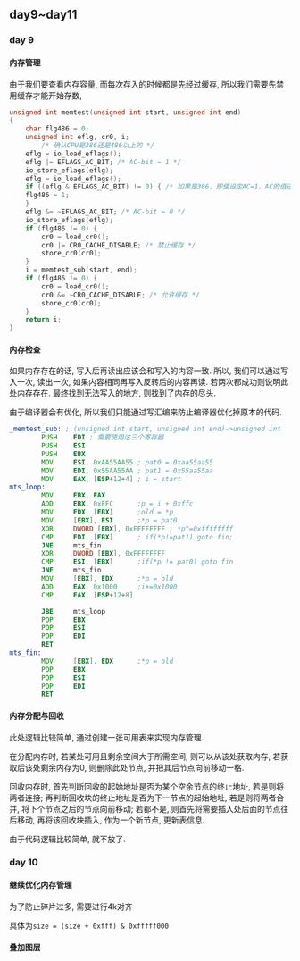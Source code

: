 ## day9~day11

### day 9

#### 内存管理

由于我们要查看内存容量, 而每次存入的时候都是先经过缓存, 所以我们需要先禁用缓存才能开始存数, 

```c
unsigned int memtest(unsigned int start, unsigned int end)
{
    char flg486 = 0;
    unsigned int eflg, cr0, i;
        /* 确认CPU是386还是486以上的 */
    eflg = io_load_eflags();
    eflg |= EFLAGS_AC_BIT; /* AC-bit = 1 */
    io_store_eflags(eflg);
    eflg = io_load_eflags();
    if ((eflg & EFLAGS_AC_BIT) != 0) { /* 如果是386，即使设定AC=1，AC的值还会自动回到0 */
    flg486 = 1;
    }
    eflg &= ~EFLAGS_AC_BIT; /* AC-bit = 0 */
    io_store_eflags(eflg);
    if (flg486 != 0) {
        cr0 = load_cr0();
        cr0 |= CR0_CACHE_DISABLE; /* 禁止缓存 */
        store_cr0(cr0);
    }
    i = memtest_sub(start, end);
    if (flg486 != 0) {
        cr0 = load_cr0();
        cr0 &= ~CR0_CACHE_DISABLE; /* 允许缓存 */
        store_cr0(cr0);
    }
    return i;
}
```

#### 内存检查

如果内存存在的话, 写入后再读出应该会和写入的内容一致. 所以, 我们可以通过写入一次, 读出一次, 如果内容相同再写入反转后的内容再读.  若两次都成功则说明此处内存存在. 最终找到无法写入的地方, 则找到了内存的尽头.

由于编译器会有优化, 所以我们只能通过写汇编来防止编译器优化掉原本的代码.

``` asm
_memtest_sub: ; (unsigned int start, unsigned int end)->unsigned int
		PUSH	EDI ; 需要使用这三个寄存器
		PUSH 	ESI
		PUSH 	EBX
		MOV		ESI, 0xAA55AA55 ; pat0 = 0xaa55aa55
		MOV 	EDI, 0x55AA55AA ; pat1 = 0x55aa55aa
		MOV 	EAX, [ESP+12+4] ; i = start
mts_loop:
		MOV 	EBX, EAX
		ADD 	EBX, 0xFFC		;p = i + 0xffc
		MOV		EDX, [EBX] 		;old = *p
		MOV 	[EBX], ESI 		;*p = pat0
		XOR 	DWORD [EBX], 0xFFFFFFFF ; *p^=0xffffffff
		CMP 	EDI, [EBX] 		; if(*p!=pat1) goto fin;
		JNE 	mts_fin
		XOR 	DWORD [EBX], 0xFFFFFFFF
		CMP 	ESI, [EBX] 		;if(*p != pat0) goto fin
		JNE 	mts_fin
		MOV 	[EBX], EDX 		;*p = old
		ADD 	EAX, 0x1000  	;i+=0x1000
		CMP 	EAX, [ESP+12+8]

		JBE 	mts_loop
		POP 	EBX
		POP 	ESI
		POP 	EDI
		RET
mts_fin:
		MOV 	[EBX], EDX 	 	;*p = old
		POP 	EBX
		POP 	ESI
		POP 	EDI
		RET
```

#### 内存分配与回收

此处逻辑比较简单, 通过创建一张可用表来实现内存管理. 

在分配内存时, 若某处可用且剩余空间大于所需空间, 则可以从该处获取内存, 若获取后该处剩余内存为0, 则删除此处节点, 并把其后节点向前移动一格.

回收内存时, 首先判断回收的起始地址是否为某个空余节点的终止地址, 若是则将两者连接; 再判断回收块的终止地址是否为下一节点的起始地址, 若是则将两者合并, 将下个节点之后的节点向前移动; 若都不是, 则首先将需要插入处后面的节点往后移动, 再将该回收块插入, 作为一个新节点, 更新表信息.

由于代码逻辑比较简单, 就不放了.

### day 10

#### 继续优化内存管理

为了防止碎片过多, 需要进行4k对齐

具体为`size = (size + 0xfff) & 0xfffff000`

#### 叠加图层



